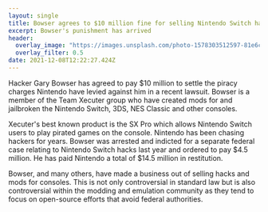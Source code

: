 ```yaml
---
layout: single
title: Bowser agrees to $10 million fine for selling Nintendo Switch hacks
excerpt: Bowser's punishment has arrived
header:
  overlay_image: "https://images.unsplash.com/photo-1578303512597-81e6cc155b3e?ixlib=rb-1.2.1&ixid=MnwxMjA3fDB8MHxwaG90by1wYWdlfHx8fGVufDB8fHx8&auto=format&fit=crop&w=1170&q=80"
  overlay_filter: 0.5
date: 2021-12-08T12:22:27.424Z
---
```

Hacker Gary Bowser has agreed to pay $10 million to settle the piracy charges Nintendo have levied against him in a recent lawsuit. Bowser is a member of the Team Xecuter group who have created mods for and jailbroken the Nintendo Switch, 3DS, NES Classic and other consoles.

Xecuter's best known product is the SX Pro which allows Nintendo Switch users to play pirated games on the console. Nintendo has been chasing hackers for years. Bowser was arrested and indicted for a separate federal case relating to Nintendo Switch hacks last year and ordered to pay $4.5 million. He has paid Nintendo a total of $14.5 million in restitution.

Bowser, and many others, have made a business out of selling hacks and mods for consoles. This is not only controversial in standard law but is also controversial within the modding and emulation community as they tend to focus on open-source efforts that avoid federal authorities.
